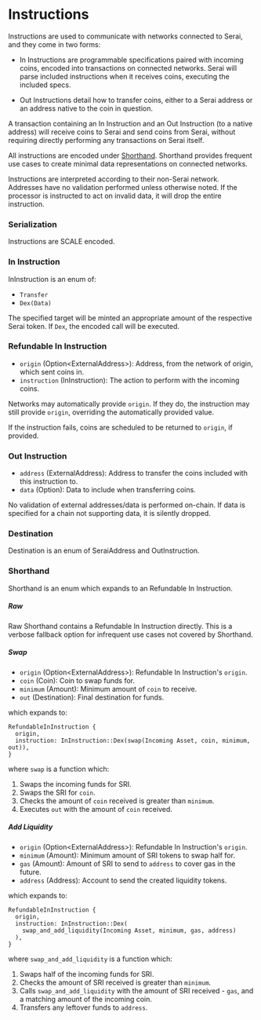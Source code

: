 # Instructions

Instructions are used to communicate with networks connected to Serai, and they
come in two forms:

  - In Instructions are programmable specifications paired with incoming coins,
encoded into transactions on connected networks. Serai will parse included
instructions when it receives coins, executing the included specs.

  - Out Instructions detail how to transfer coins, either to a Serai address or
an address native to the coin in question.

A transaction containing an In Instruction and an Out Instruction (to a native
address) will receive coins to Serai and send coins from Serai, without
requiring directly performing any transactions on Serai itself.

All instructions are encoded under [Shorthand](#shorthand). Shorthand provides
frequent use cases to create minimal data representations on connected networks.

Instructions are interpreted according to their non-Serai network. Addresses
have no validation performed unless otherwise noted. If the processor is
instructed to act on invalid data, it will drop the entire instruction.

### Serialization

Instructions are SCALE encoded.

### In Instruction

InInstruction is an enum of:

  - `Transfer`
  - `Dex(Data)`

The specified target will be minted an appropriate amount of the respective
Serai token. If `Dex`, the encoded call will be executed.

### Refundable In Instruction

  - `origin`      (Option\<ExternalAddress>): Address, from the network of
origin, which sent coins in.
  - `instruction` (InInstruction):            The action to perform with the
incoming coins.

Networks may automatically provide `origin`. If they do, the instruction may
still provide `origin`, overriding the automatically provided value.

If the instruction fails, coins are scheduled to be returned to `origin`,
if provided.

### Out Instruction

  - `address` (ExternalAddress): Address to transfer the coins included with
this instruction to.
  - `data`    (Option<Data>):    Data to include when transferring coins.

No validation of external addresses/data is performed on-chain. If data is
specified for a chain not supporting data, it is silently dropped.

### Destination

Destination is an enum of SeraiAddress and OutInstruction.

### Shorthand

Shorthand is an enum which expands to an Refundable In Instruction.

##### Raw

Raw Shorthand contains a Refundable In Instruction directly. This is a verbose
fallback option for infrequent use cases not covered by Shorthand.

##### Swap

  - `origin`  (Option\<ExternalAddress>): Refundable In Instruction's `origin`.
  - `coin`    (Coin):                     Coin to swap funds for.
  - `minimum` (Amount):                   Minimum amount of `coin` to receive.
  - `out`     (Destination):              Final destination for funds.

which expands to:

```
RefundableInInstruction {
  origin,
  instruction: InInstruction::Dex(swap(Incoming Asset, coin, minimum, out)),
}
```

where `swap` is a function which:

  1) Swaps the incoming funds for SRI.
  2) Swaps the SRI for `coin`.
  3) Checks the amount of `coin` received is greater than `minimum`.
  4) Executes `out` with the amount of `coin` received.

##### Add Liquidity

  - `origin`  (Option\<ExternalAddress>): Refundable In Instruction's `origin`.
  - `minimum` (Amount):                   Minimum amount of SRI tokens to swap
half for.
  - `gas`     (Amount):                   Amount of SRI to send to `address` to
cover gas in the future.
  - `address` (Address):                  Account to send the created liquidity
tokens.

which expands to:

```
RefundableInInstruction {
  origin,
  instruction: InInstruction::Dex(
    swap_and_add_liquidity(Incoming Asset, minimum, gas, address)
  ),
}
```

where `swap_and_add_liquidity` is a function which:

  1) Swaps half of the incoming funds for SRI.
  2) Checks the amount of SRI received is greater than `minimum`.
  3) Calls `swap_and_add_liquidity` with the amount of SRI received - `gas`, and
a matching amount of the incoming coin.
  4) Transfers any leftover funds to `address`.
